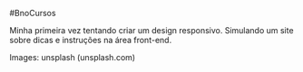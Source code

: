 #BnoCursos

Minha primeira vez tentando criar um design responsivo. Simulando um site sobre dicas
e instruções na área front-end. 

Images: unsplash (unsplash.com)
